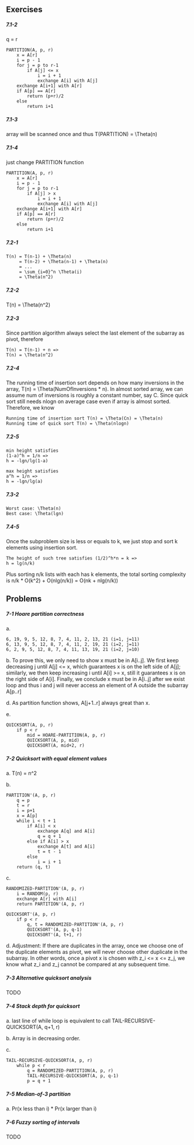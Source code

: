 ## Exercises

##### 7.1-2

q = r 

	PARTITION(A, p, r)
		x = A[r]
		i = p - 1
		for j = p to r-1
			if A[j] <= x
				i = i + 1
				exchange A[i] with A[j]
		exchange A[i+1] with A[r]
		if A[p] == A[r]
			return (p+r)/2
		else
			return i+1
			
##### 7.1-3
array will be scanned once and thus T(PARTITION) = \Theta(n)

##### 7.1-4
just change PARTITION function

	PARTITION(A, p, r)
		x = A[r]
		i = p - 1
		for j = p to r-1
			if A[j] > x
				i = i + 1
				exchange A[i] with A[j]
		exchange A[i+1] with A[r]
		if A[p] == A[r]
			return (p+r)/2
		else
			return i+1
			
##### 7.2-1

	T(n) = T(n-1) + \Theta(n)
		 = T(n-2) + \Theta(n-1) + \Theta(n)
		 = ...
		 = \sum_{i=0}^n \Theta(i)
		 = \Theta(n^2)
		 
##### 7.2-2
T(n) = \Theta(n^2)

##### 7.2-3
Since partition algorithm always select the last element of the subarray as pivot, therefore 

	T(n) = T(n-1) + n =>
	T(n) = \Theta(n^2)
	
##### 7.2-4
The running time of insertion sort depends on how many inversions in the array, T(n) = \Theta(NumOfInversions * n). In almost sorted array, we can assume num of inversions is roughly a constant number, say C. Since quick sort still needs nlogn on average case even if array is almost sorted. Therefore, we know

	Running time of insertion sort T(n) = \Theta(Cn) = \Theta(n)
	Running time of quick sort T(n) = \Theta(nlogn)
	
##### 7.2-5

	min height satisfies
	(1-a)^h = 1/n =>
	h = -lgn/lg(1-a)
	
	max height satisfies
	a^h = 1/n =>
	h = -lgn/lg(a)
	
##### 7.3-2
	Worst case: \Theta(n)
	Best case: \Theta(lgn)

##### 7.4-5
Once the subproblem size is less or equals to k, we just stop and sort k elements using insertion sort.

	The height of such tree satisfies (1/2)^h*n = k =>
	h = lg(n/k)

Plus sorting n/k lists with each has k elements, the total sorting complexity is n/k * O(k^2) + O(nlg(n/k)) = O(nk + nlg(n/k))

## Problems
##### 7-1 Hoare partition correctness
a. 
	
	6, 19, 9, 5, 12, 8, 7, 4, 11, 2, 13, 21 (i=1, j=11)
	6, 13, 9, 5, 12, 8, 7, 4, 11, 2, 19, 21 (i=2, j=11)
	6, 2, 9, 5, 12, 8, 7, 4, 11, 13, 19, 21 (i=2, j=10)
	
b. To prove this, we only need to show x must be in A[i..j]. We first keep decreasing j until A[j] <= x, which guarantees x is on the left side of A[j]; similarly, we then keep increasing i until A[i] >= x, still it guarantees x is on the right side of A[i]. Finally, we conclude x must be in A[i..j] after we exist loop and thus i and j will never access an element of A outside the subarray A[p..r]

d. As partition function shows, A[j+1..r] always great than x.

e. 

	QUICKSORT(A, p, r)
		if p < r
			mid = HOARE-PARTITION(A, p, r)
			QUICKSORT(A, p, mid)
			QUICKSORT(A, mid+2, r)
		
##### 7-2 Quicksort with equal element values

a. T(n) = n^2			

b. 

	PARTITION'(A, p, r)
		q = p
		t = r
		i = p+1
		x = A[p]
		while i < t + 1
			if A[i] < x
				exchange A[q] and A[i]
				q = q + 1
			else if A[i] > x
				exchange A[t] and A[i]
				t = t - 1
			else
				i = i + 1
		return (q, t)
		
c.

	RANDOMIZED-PARTITION'(A, p, r)
		i = RANDOM(p, r)
		exchange A[r] with A[i]
		return PARTITION'(A, p, r)
		
	QUICKSORT'(A, p, r)
		if p < r
			q, t = RANDOMIZED-PARTITION'(A, p, r)
			QUICKSORT'(A, p, q-1)
			QUICKSORT'(A, t+1, r)
			
d. Adjustment: If there are duplicates in the array, once we choose one of the duplicate elements as pivot, we will never choose other duplicate in the subarray. In other words, once a pivot x is chosen with z_i <= x <= z_j, we know what z_i and z_j cannot be compared at any subsequent time.

##### 7-3 Alternative quicksort analysis
TODO

##### 7-4 Stack depth for quicksort
a. last line of while loop is equivalent to call TAIL-RECURSIVE-QUICKSORT(A, q+1, r)   

b. Array is in decreasing order.

c. 

	TAIL-RECURSIVE-QUICKSORT(A, p, r)
		while p < r
			q = RANDOMIZED-PARTITION(A, p, r)
			TAIL-RECURSIVE-QUICKSORT(A, p, q-1)
			p = q + 1
			
##### 7-5 Median-of-3 partition
a. Pr(x less than i) * Pr(x larger than i)

##### 7-6 Fuzzy sorting of intervals
TODO
